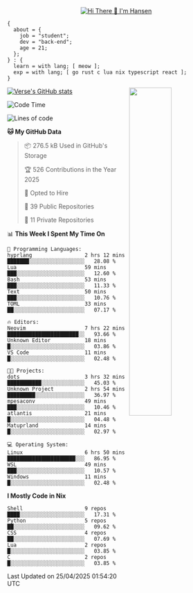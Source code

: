 <div align="center">
  <a href="https://git.io/typing-svg">
    <img src="https://readme-typing-svg.demolab.com?font=Fira+Code&pause=1000&center=true&color=FF9BCE&lines=Hi+There+👋+I'm+Hansen" alt="Hi There 👋 I'm Hansen" />
  </a>
</div>

```
{
  about = {
    job = "student";
    dev = "back-end";
    age = 21;
  };
} : {
  learn = with lang; [ meow ];
  exp = with lang; [ go rust c lua nix typescript react ];
}
```

<div>
  <div>
    <img align="right" width="44%" src="https://media4.giphy.com/media/v1.Y2lkPTc5MGI3NjExdzcyMmk1amZ3em1qdW0zbXZkYTR2YTZmY2JzODB2ZG5jNDYyMjVudiZlcD12MV9pbnRlcm5hbF9naWZfYnlfaWQmY3Q9Zw/dsRM4qPhFGUVIlVzRs/giphy.gif"/>
  </div>
  <div>
    <a href="https://github.com/sammhansen/github-readme-stats">
      <img src="https://github-readme-stats.vercel.app/api?username=sammhansen&theme=vision-friendly-dark&bg_color=00000000&hide_border=true&custom_title=%20" alt="Verse's GitHub stats"/>
    </a>
  </div>
</div>

<!--START_SECTION:waka-->
![Code Time](http://img.shields.io/badge/Code%20Time-177%20hrs%2029%20mins-blue)

![Lines of code](https://img.shields.io/badge/From%20Hello%20World%20I%27ve%20Written-318.4%20thousand%20lines%20of%20code-blue)

**🐱 My GitHub Data** 

> 📦 276.5 kB Used in GitHub's Storage 
 > 
> 🏆 526 Contributions in the Year 2025
 > 
> 💼 Opted to Hire
 > 
> 📜 39 Public Repositories 
 > 
> 🔑 11 Private Repositories 
 > 
📊 **This Week I Spent My Time On** 

```text
💬 Programming Languages: 
hyprlang                 2 hrs 12 mins       ███████░░░░░░░░░░░░░░░░░░   28.08 % 
Lua                      59 mins             ███░░░░░░░░░░░░░░░░░░░░░░   12.60 % 
Bash                     53 mins             ███░░░░░░░░░░░░░░░░░░░░░░   11.33 % 
Text                     50 mins             ███░░░░░░░░░░░░░░░░░░░░░░   10.76 % 
TOML                     33 mins             ██░░░░░░░░░░░░░░░░░░░░░░░   07.17 % 

🔥 Editors: 
Neovim                   7 hrs 22 mins       ███████████████████████░░   93.66 % 
Unknown Editor           18 mins             █░░░░░░░░░░░░░░░░░░░░░░░░   03.86 % 
VS Code                  11 mins             █░░░░░░░░░░░░░░░░░░░░░░░░   02.48 % 

🐱‍💻 Projects: 
dots                     3 hrs 32 mins       ███████████░░░░░░░░░░░░░░   45.03 % 
Unknown Project          2 hrs 54 mins       █████████░░░░░░░░░░░░░░░░   36.97 % 
mpesaconv                49 mins             ███░░░░░░░░░░░░░░░░░░░░░░   10.46 % 
atlantis                 21 mins             █░░░░░░░░░░░░░░░░░░░░░░░░   04.48 % 
Matuprland               14 mins             █░░░░░░░░░░░░░░░░░░░░░░░░   02.97 % 

💻 Operating System: 
Linux                    6 hrs 50 mins       ██████████████████████░░░   86.95 % 
WSL                      49 mins             ███░░░░░░░░░░░░░░░░░░░░░░   10.57 % 
Windows                  11 mins             █░░░░░░░░░░░░░░░░░░░░░░░░   02.48 % 
```

**I Mostly Code in Nix** 

```text
Shell                    9 repos             ████░░░░░░░░░░░░░░░░░░░░░   17.31 % 
Python                   5 repos             ██░░░░░░░░░░░░░░░░░░░░░░░   09.62 % 
CSS                      4 repos             ██░░░░░░░░░░░░░░░░░░░░░░░   07.69 % 
Lua                      2 repos             █░░░░░░░░░░░░░░░░░░░░░░░░   03.85 % 
C                        2 repos             █░░░░░░░░░░░░░░░░░░░░░░░░   03.85 % 
```




 Last Updated on 25/04/2025 01:54:20 UTC
<!--END_SECTION:waka-->


